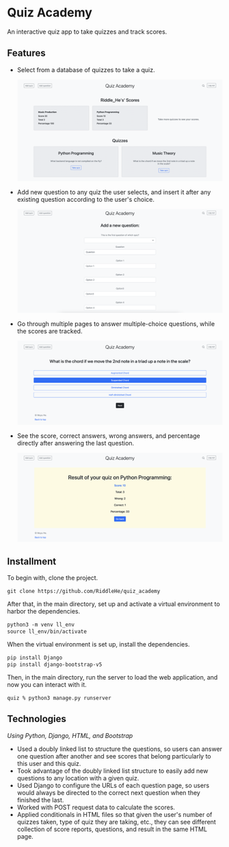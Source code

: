 # Quiz Academy
An interactive quiz app to take quizzes and track scores.
## Features
- Select from a database of quizzes to take a quiz.

    ![index page](static/quiz_scores_and_quizzes.png)

- Add new question to any quiz the user selects, and insert it after any existing question according to the user's choice.

    ![add_question page](static/quiz_add_question.png)

- Go through multiple pages to answer multiple-choice questions, while the scores are tracked.

    ![question page](static/quiz_questions.png)

- See the score, correct answers, wrong answers, and percentage directly after answering the last question.

    ![result page](static/quiz_result.png)

## Installment
To begin with, clone the project.
```
git clone https://github.com/RiddleHe/quiz_academy
```
After that, in the main directory, set up and activate a virtual environment to harbor the dependencies.
```
python3 -m venv ll_env
source ll_env/bin/activate
```
When the virtual environment is set up, install the dependencies.
```
pip install Django
pip install django-bootstrap-v5
```
Then, in the main directory, run the server to load the web application, and now you can interact with it.
```
quiz % python3 manage.py runserver
```
## Technologies
*Using Python, Django, HTML, and Bootstrap*
- Used a doubly linked list to structure the questions, so users can answer one question after another and see scores that belong particularly to this user and this quiz.
- Took advantage of the doubly linked list structure to easily add new questions to any location with a given quiz.
- Used Django to configure the URLs of each question page, so users would always be directed to the correct next question when they finished the last.
- Worked with POST request data to calculate the scores.
- Applied conditionals in HTML files so that given the user's number of quizzes taken, type of quiz they are taking, etc., they can see different collection of score reports, questions, and result in the same HTML page.

